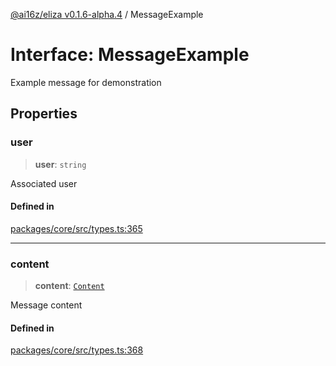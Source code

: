 [@ai16z/eliza v0.1.6-alpha.4](../index.md) / MessageExample

# Interface: MessageExample

Example message for demonstration

## Properties

### user

> **user**: `string`

Associated user

#### Defined in

[packages/core/src/types.ts:365](https://github.com/ai16z/eliza/blob/main/packages/core/src/types.ts#L365)

***

### content

> **content**: [`Content`](Content.md)

Message content

#### Defined in

[packages/core/src/types.ts:368](https://github.com/ai16z/eliza/blob/main/packages/core/src/types.ts#L368)
